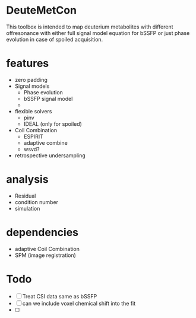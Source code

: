 # DeuteMetCon
This toolbox is intended to map deuterium metabolites with different offresonance with either full signal model equation for bSSFP or just phase evolution in case of spoiled acquisition.

# features 
- zero padding
- Signal models
    - Phase evolution
    - bSSFP signal model
    - 
- flexible solvers 
    - pinv
    - IDEAL (only for spoiled)
- Coil Combination
    - ESPIRIT
    - adaptive combine
    - wsvd?
- retrospective undersampling

# analysis
- Residual
- condition number
- simulation

# dependencies
- adaptive Coil Combination
- SPM (image registration)


# Todo
- [ ]  Treat CSI data same as bSSFP
- [ ]  can we include voxel chemical shift into the fit
- [ ]  